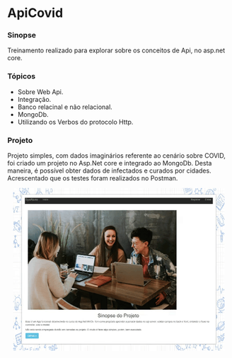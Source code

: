 # ApiCovid

### Sinopse ###
<p> 
  Treinamento realizado para explorar sobre os conceitos de Api, no asp.net core.
</p>

### Tópicos ###

* Sobre Web Api.
* Integração.
* Banco relacinal e não relacional.
* MongoDb.
* Utilizando os Verbos do protocolo Http.



### Projeto ###

<p> 
Projeto simples, com dados imaginários referente ao cenário sobre COVID, foi criado um projeto no Asp.Net core e integrado ao MongoDb.
Desta maneira, é possível obter dados de infectados e curados por cidades. Acrescentado que os testes foram realizados no Postman.
</p> 

<p align="center">
  <img src="https://github.com/Jeffconexion/SysAluno/blob/main/sysProject.gif" />
</p>
